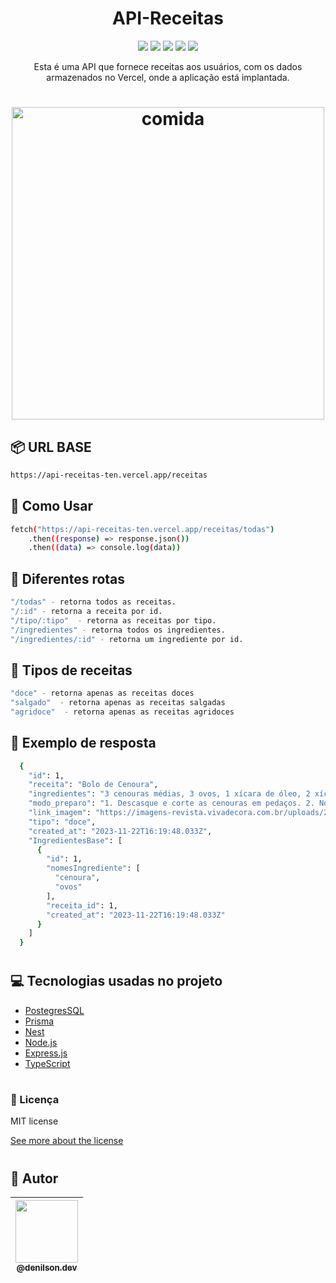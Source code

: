 <h1 align="center"> API-Receitas </h1>
<p align="center">
<img src="https://img.shields.io/github/issues/DenilsonRabelo/API-Receitas"/>
<img src="https://img.shields.io/github/forks/DenilsonRabelo/API-Receitas"/>
<img src="https://img.shields.io/github/stars/DenilsonRabelo/API-Receitas"/>
<img src="https://img.shields.io/github/license/DenilsonRabelo/API-Receitas"/>
<img src="https://img.shields.io/twitter/url?style=social&url=https%3A%2F%2Ftwitter.com%2FDeni_dev1"/>
</p>

<p align="center">Esta é uma API que fornece receitas aos usuários, com os dados armazenados no Vercel, onde a aplicação está implantada.</p>
<h1 align="center">
  <img height="500" alt="comida" title="comida" src="https://media.tenor.com/images/3e4d211cd661a2d7125a6fa12d6cecc6/tenor.gif"/>
</h1>

## 📦 URL BASE
```bash
https://api-receitas-ten.vercel.app/receitas
```
## :rocket: Como Usar
```bash
fetch("https://api-receitas-ten.vercel.app/receitas/todas")
    .then((response) => response.json())
    .then((data) => console.log(data))
```
## :paw_prints: Diferentes rotas
```bash
"/todas" - retorna todos as receitas.
"/:id" - retorna a receita por id.
"/tipo/:tipo"  - retorna as receitas por tipo.
"/ingredientes" - retorna todos os ingredientes.
"/ingredientes/:id" - retorna um ingrediente por id.
```

## :paw_prints: Tipos de receitas
```bash
"doce" - retorna apenas as receitas doces
"salgado"  - retorna apenas as receitas salgadas
"agridoce"  - retorna apenas as receitas agridoces
```
## :dart: Exemplo de resposta
```bash
  {
    "id": 1,
    "receita": "Bolo de Cenoura",
    "ingredientes": "3 cenouras médias, 3 ovos, 1 xícara de óleo, 2 xícaras de farinha de trigo, 2 xícaras de açúcar, 1 colher de sopa de fermento em pó",
    "modo_preparo": "1. Descasque e corte as cenouras em pedaços. 2. No liquidificador, bata as cenouras, os ovos e o óleo até obter uma mistura homogênea. 3. Em uma tigela, adicione a farinha de trigo, o açúcar e o fermento. Misture bem. 4. Acrescente a mistura líquida do liquidificador à tigela e mexa até incorporar todos os ingredientes. 5. Despeje a massa em uma forma untada e leve ao forno preaquecido a 180°C por aproximadamente 40 minutos ou até dourar. 6. Retire do forno, deixe esfriar e desenforme.",
    "link_imagem": "https://imagens-revista.vivadecora.com.br/uploads/2020/06/Bolo-de-cenoura-com-cobertura-Foto-Noticias-ao-Minuto.jpg",
    "tipo": "doce",
    "created_at": "2023-11-22T16:19:48.033Z",
    "IngredientesBase": [
      {
        "id": 1,
        "nomesIngrediente": [
          "cenoura",
          "ovos"
        ],
        "receita_id": 1,
        "created_at": "2023-11-22T16:19:48.033Z"
      }
    ]
  }
```
#
## :computer: Tecnologias usadas no projeto
- [PostegresSQL](https://www.postgresql.org)
- [Prisma](https://www.prisma.io)
- [Nest](https://nestjs.com)
- [Node.js](https://nodejs.org/en/)
- [Express.js](https://expressjs.com/pt-br/)
- [TypeScript](https://www.typescriptlang.org/)

#

### :memo: Licença
MIT license

[See more about the license][license]

[license]: https://github.com/DenilsonRabelo/API-Receitas/blob/main/LICENSE
#

## 🚀 Autor
| [<img height="100" src="https://avatars.githubusercontent.com/u/80592413?v=4"><br><sub>@denilson.dev</sub>](https://github.com/DenilsonRabelo) |
|--|

